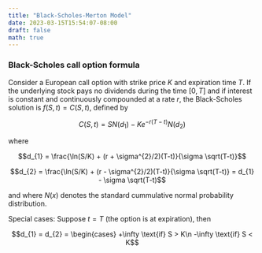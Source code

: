 ```yaml
---
title: "Black-Scholes-Merton Model"
date: 2023-03-15T15:54:07-08:00
draft: false
math: true
---
```


### Black-Scholes call option formula

Consider a European call option with strike price $K$ and expiration time $T$. If the underlying stock pays no dividends during the time $[0,T]$ and if interest is constant and continuously compounded at a rate $r$, the Black-Scholes solution is $f(S,t) = C(S,t)$, defined by

$$C(S,t) = SN(d_{1}) - K e^{-r(T-t)}N(d_{2})$$

where

$$d_{1} = \frac{\ln(S/K) + (r + \sigma^{2}/2)(T-t)}{\sigma \sqrt(T-t)}$$

$$d_{2} = \frac{\ln(S/K) + (r - \sigma^{2}/2)(T-t)}{\sigma \sqrt(T-t)} = d_{1} - \sigma \sqrt(T-t)$$

and where $N(x)$ denotes the standard cummulative normal probability distribution.

Special cases: Suppose $t = T$ (the option is at expiration), then

$$d_{1} = d_{2} = 
\begin{cases}
+\infty \text{if} S > K\n
-\infty \text{if} S < K$$